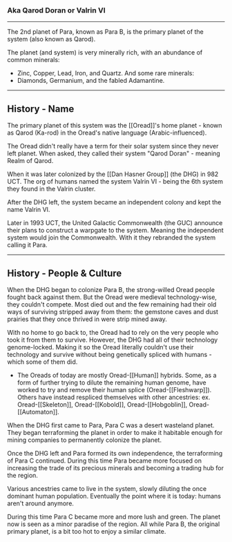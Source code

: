 ### Aka Qarod Doran or Valrin VI

---
The 2nd planet of Para, known as Para B, is the primary planet of the system (also known as Qarod).

The planet (and system) is very minerally rich, with an abundance of common minerals:
-   Zinc, Copper, Lead, Iron, and Quartz.
And some rare minerals:
-   Diamonds, Germanium, and the fabled Adamantine.
---

## History - Name

The primary planet of this system was the [[Oread]]'s home planet - known as Qarod (Ka-rod) in the Oread's native language (Arabic-influenced).

The Oread didn't really have a term for their solar system since they never left planet. When asked, they called their system "Qarod Doran" - meaning Realm of Qarod.

When it was later colonized by the [[Dan Hasner Group]] (the DHG) in 982 UCT. The org of humans named the system Valrin VI - being the 6th system they found in the Valrin cluster.

After the DHG left, the system became an independent colony and kept the name Valrin VI.

Later in 1993 UCT, the United Galactic Commonwealth (the GUC) announce their plans to construct a warpgate to the system. Meaning the independent system would join the Commonwealth. With it they rebranded the system calling it Para.

---

## History - People & Culture

When the DHG began to colonize Para B, the strong-willed Oread people fought back against them. But the Oread were medieval technology-wise, they couldn't compete. Most died out and the few remaining had their old ways of surviving stripped away from them: the gemstone caves and dust prairies that they once thrived in were strip mined away.

With no home to go back to, the Oread had to rely on the very people who took it from them to survive. However, the DHG had all of their technology genome-locked. Making it so the Oread literally couldn't use their technology and survive without being genetically spliced with humans - which some of them did.

 - The Oreads of today are mostly Oread-[[Human]] hybrids. Some, as a form of further trying to dilute the remaining human genome, have worked to try and remove their human splice (Oread-[[Fleshwarp]]). Others have instead respliced themselves with other ancestries: ex. Oread-[[Skeleton]], Oread-[[Kobold]], Oread-[[Hobgoblin]], Oread-[[Automaton]].

When the DHG first came to Para, Para C was a desert wasteland planet. They began terraforming the planet in order to make it habitable enough for mining companies to permanently colonize the planet.

Once the DHG left and Para formed its own independence, the terraforming of Para C continued. During this time Para became more focused on increasing the trade of its precious minerals and becoming a trading hub for the region.

Various ancestries came to live in the system, slowly diluting the once dominant human population. Eventually the point where it is today: humans aren't around anymore.

During this time Para C became more and more lush and green. The planet now is seen as a minor paradise of the region. All while Para B, the original primary planet, is a bit too hot to enjoy a similar climate.






